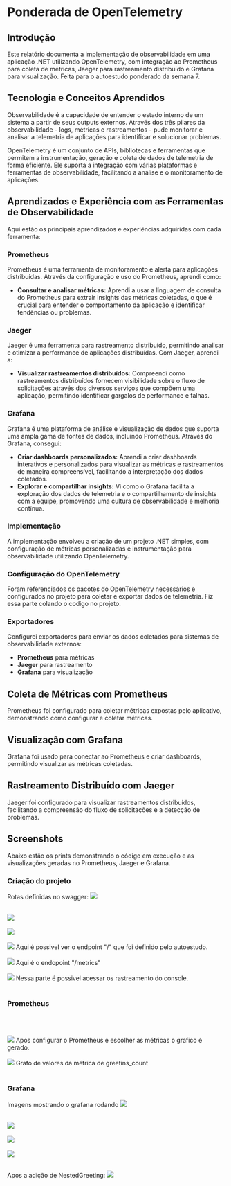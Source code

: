 # Ponderada de OpenTelemetry
## Introdução

Este relatório documenta a implementação de observabilidade em uma aplicação .NET utilizando OpenTelemetry, com integração ao Prometheus para coleta de métricas, Jaeger para rastreamento distribuído e Grafana para visualização. Feita para o autoestudo ponderado da semana 7.

## Tecnologia e Conceitos Aprendidos

Observabilidade é a capacidade de entender o estado interno de um sistema a partir de seus outputs externos. Através dos três pilares da observabilidade - logs, métricas e rastreamentos - pude monitorar e analisar a telemetria de aplicações para identificar e solucionar problemas.

OpenTelemetry é um conjunto de APIs, bibliotecas e ferramentas que permitem a instrumentação, geração e coleta de dados de telemetria de forma eficiente. Ele suporta a integração com várias plataformas e ferramentas de observabilidade, facilitando a análise e o monitoramento de aplicações.

## Aprendizados e Experiência com as Ferramentas de Observabilidade

 Aqui estão os principais aprendizados e experiências adquiridas com cada ferramenta:

### Prometheus

Prometheus é uma ferramenta de monitoramento e alerta para aplicações distribuídas. Através da configuração e uso do Prometheus, aprendi como:

- **Consultar e analisar métricas:** Aprendi a usar a linguagem de consulta do Prometheus para extrair insights das métricas coletadas, o que é crucial para entender o comportamento da aplicação e identificar tendências ou problemas.


### Jaeger

Jaeger é uma ferramenta para rastreamento distribuído, permitindo analisar e otimizar a performance de aplicações distribuídas. Com Jaeger, aprendi a:

- **Visualizar rastreamentos distribuídos:** Compreendi como rastreamentos distribuídos fornecem visibilidade sobre o fluxo de solicitações através dos diversos serviços que compõem uma aplicação, permitindo identificar gargalos de performance e falhas.


### Grafana

Grafana é uma plataforma de análise e visualização de dados que suporta uma ampla gama de fontes de dados, incluindo Prometheus. Através do Grafana, consegui:

- **Criar dashboards personalizados:** Aprendi a criar dashboards interativos e personalizados para visualizar as métricas e rastreamentos de maneira compreensível, facilitando a interpretação dos dados coletados.
- **Explorar e compartilhar insights:** Vi como o Grafana facilita a exploração dos dados de telemetria e o compartilhamento de insights com a equipe, promovendo uma cultura de observabilidade e melhoria contínua.


### Implementação

A implementação envolveu a criação de um projeto .NET simples, com configuração de métricas personalizadas e instrumentação para observabilidade utilizando OpenTelemetry.

### Configuração do OpenTelemetry

Foram referenciados os pacotes do OpenTelemetry necessários e configurados no projeto para coletar e exportar dados de telemetria.
Fiz essa parte colando o codigo no projeto.

### Exportadores

Configurei exportadores para enviar os dados coletados para sistemas de observabilidade externos:

- **Prometheus** para métricas
- **Jaeger** para rastreamento
- **Grafana** para visualização

## Coleta de Métricas com Prometheus

Prometheus foi configurado para coletar métricas expostas pelo aplicativo, demonstrando como configurar e coletar métricas.

## Visualização com Grafana

Grafana foi usado para conectar ao Prometheus e criar dashboards, permitindo visualizar as métricas coletadas.

## Rastreamento Distribuído com Jaeger

Jaeger foi configurado para visualizar rastreamentos distribuídos, facilitando a compreensão do fluxo de solicitações e a detecção de problemas.

## Screenshots

Abaixo estão os prints demonstrando o código em execução e as visualizações geradas no Prometheus, Jaeger e Grafana.

### Criação do projeto
Rotas definidas no swagger:
<img src="./imgs/IMG-20240325-WA0031.jpg">
<br> </br>

<img src="./imgs/IMG-20240325-WA0033.jpg">
<br> </br>

<img src="./imgs/IMG-20240325-WA0039.jpg">
<br> </br>

<img src="./imgs/IMG-20240325-WA0041.jpg">
Aqui é possivel ver o endpoint "/" que foi definido pelo autoestudo.
<br> </br>
<img src="./imgs/metrics.jpg">
Aqui é o endopoint "/metrics"
<br> </br>

<img src="./imgs/activitySource.jpg">
Nessa parte é possivel acessar os rastreamento do console.
<br> </br>

### Prometheus
<br> </br>

<img src="./imgs/prometheus.jpg">
Apos configurar o Prometheus e escolher as métricas o  grafico é gerado.
<br> </br>

<img src="./imgs/prometheus2.jpg">
Grafo de valores da métrica de greetins_count 
<br> </br>

### Grafana
Imagens mostrando o grafana rodando
<img src="./imgs/grafana.jpg">
<br> </br>

<img src="./imgs/jaeger.jpg">
<br> </br>

<img src="./imgs/jaeger2.jpg">
<br> </br>

<img src="./imgs/jaeger3.jpg">
<br> </br>

Apos a adição de NestedGreeting:
<img src="./imgs/jaeger4.jpg">


